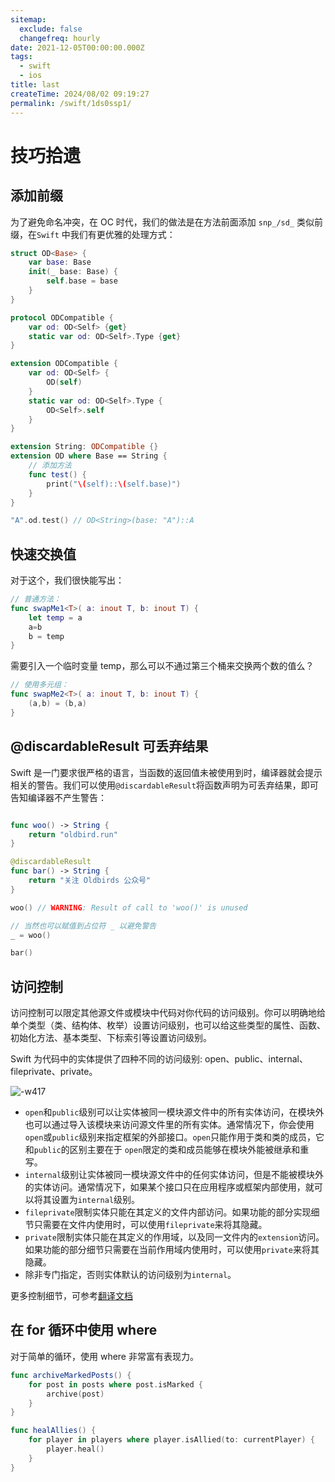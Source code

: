 ```yaml
---
sitemap:
  exclude: false
  changefreq: hourly
date: 2021-12-05T00:00:00.000Z
tags:
  - swift
  - ios
title: last
createTime: 2024/08/02 09:19:27
permalink: /swift/1ds0ssp1/
---
```


# 技巧拾遗

## 添加前缀

为了避免命名冲突，在 OC 时代，我们的做法是在方法前面添加 `snp_/sd_` 类似前缀，在`Swift` 中我们有更优雅的处理方式：

```swift
struct OD<Base> {
    var base: Base
    init(_ base: Base) {
        self.base = base
    }
}

protocol ODCompatible {
    var od: OD<Self> {get}
    static var od: OD<Self>.Type {get}
}

extension ODCompatible {
    var od: OD<Self> {
        OD(self)
    }
    static var od: OD<Self>.Type {
        OD<Self>.self
    }
}

extension String: ODCompatible {}
extension OD where Base == String {
    // 添加方法
    func test() {
        print("\(self)::\(self.base)")
    }
}

"A".od.test() // OD<String>(base: "A")::A
```

## 快速交换值

对于这个，我们很快能写出：

```swift
// 普通方法：
func swapMe1<T>( a: inout T, b: inout T) {
    let temp = a
    a=b
    b = temp
}
```

需要引入一个临时变量 temp，那么可以不通过第三个桶来交换两个数的值么？

```swift
// 使用多元组：
func swapMe2<T>( a: inout T, b: inout T) {
    (a,b) = (b,a)
}
```

## @discardableResult 可丢弃结果

Swift 是一门要求很严格的语言，当函数的返回值未被使用到时，编译器就会提示相关的警告。我们可以使用`@discardableResult`将函数声明为可丢弃结果，即可告知编译器不产生警告：

```swift

func woo() -> String {
    return "oldbird.run"
}

@discardableResult
func bar() -> String {
    return "关注 Oldbirds 公众号"
}

woo() // WARNING: Result of call to 'woo()' is unused

// 当然也可以赋值到占位符 _ 以避免警告
_ = woo()

bar()
```

## 访问控制

访问控制可以限定其他源文件或模块中代码对你代码的访问级别。你可以明确地给单个类型（类、结构体、枚举）设置访问级别，也可以给这些类型的属性、函数、初始化方法、基本类型、下标索引等设置访问级别。

Swift 为代码中的实体提供了四种不同的访问级别: open、public、internal、fileprivate、private。

![-w417](https://p3-juejin.byteimg.com/tos-cn-i-k3u1fbpfcp/d3d3be7688e54b26835c4f26364bbfb8~tplv-k3u1fbpfcp-zoom-1.image)

- `open`和`public`级别可以让实体被同一模块源文件中的所有实体访问，在模块外也可以通过导入该模块来访问源文件里的所有实体。通常情况下，你会使用`open`或`public`级别来指定框架的外部接口。`open`只能作用于类和类的成员，它和`public`的区别主要在于 `open`限定的类和成员能够在模块外能被继承和重写。
- `internal`级别让实体被同一模块源文件中的任何实体访问，但是不能被模块外的实体访问。通常情况下，如果某个接口只在应用程序或框架内部使用，就可以将其设置为`internal`级别。
- `fileprivate`限制实体只能在其定义的文件内部访问。如果功能的部分实现细节只需要在文件内使用时，可以使用`fileprivate`来将其隐藏。
- `private`限制实体只能在其定义的作用域，以及同一文件内的`extension`访问。如果功能的部分细节只需要在当前作用域内使用时，可以使用`private`来将其隐藏。
- 除非专门指定，否则实体默认的访问级别为`internal`。

更多控制细节，可参考[翻译文档](https://swiftgg.gitbook.io/swift/swift-jiao-cheng/26_access_control#access-control-syntax)

## 在 for 循环中使用 where

对于简单的循环，使用 where 非常富有表现力。

```swift
func archiveMarkedPosts() {
    for post in posts where post.isMarked {
        archive(post)
    }
}

func healAllies() {
    for player in players where player.isAllied(to: currentPlayer) {
        player.heal()
    }
}
```
